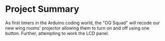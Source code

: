 # Project Summary
As first timers in the Arduino coding world, the "OG Squad" will recode our new wing rooms' projector allowing them to turn on and off using one button. Further, attempting to work the LCD panel.
